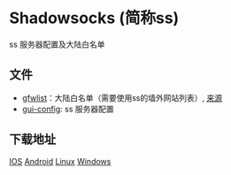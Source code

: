 # Shadowsocks (简称ss) 
ss 服务器配置及大陆白名单

## 文件
- [gfwlist](./gfwlist.txt)：大陆白名单（需要使用ss的墙外网站列表）, [来源](https://raw.githubusercontent.com/gfwlist/gfwlist/master/gfwlist.txt)
- [gui-config](./gui-config.json): ss 服务器配置

## 下载地址
[IOS](https://github.com/shadowsocks/shadowsocks-iOS/releases)
[Android](https://github.com/shadowsocks/shadowsocks-android/releases)
[Linux](https://github.com/shadowsocks/shadowsocks-qt5/releases)
[Windows](https://github.com/shadowsocks/shadowsocks-windows/releases)
